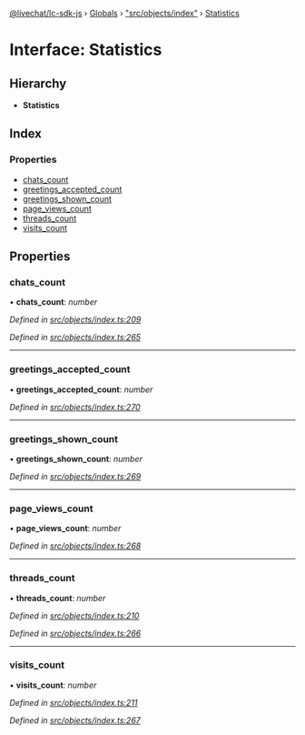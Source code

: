 [@livechat/lc-sdk-js](../README.md) › [Globals](../globals.md) › ["src/objects/index"](../modules/_src_objects_index_.md) › [Statistics](_src_objects_index_.statistics.md)

# Interface: Statistics

## Hierarchy

* **Statistics**

## Index

### Properties

* [chats_count](_src_objects_index_.statistics.md#chats_count)
* [greetings_accepted_count](_src_objects_index_.statistics.md#greetings_accepted_count)
* [greetings_shown_count](_src_objects_index_.statistics.md#greetings_shown_count)
* [page_views_count](_src_objects_index_.statistics.md#page_views_count)
* [threads_count](_src_objects_index_.statistics.md#threads_count)
* [visits_count](_src_objects_index_.statistics.md#visits_count)

## Properties

###  chats_count

• **chats_count**: *number*

*Defined in [src/objects/index.ts:209](https://github.com/livechat/lc-sdk-js/blob/8143b05/src/objects/index.ts#L209)*

*Defined in [src/objects/index.ts:265](https://github.com/livechat/lc-sdk-js/blob/8143b05/src/objects/index.ts#L265)*

___

###  greetings_accepted_count

• **greetings_accepted_count**: *number*

*Defined in [src/objects/index.ts:270](https://github.com/livechat/lc-sdk-js/blob/8143b05/src/objects/index.ts#L270)*

___

###  greetings_shown_count

• **greetings_shown_count**: *number*

*Defined in [src/objects/index.ts:269](https://github.com/livechat/lc-sdk-js/blob/8143b05/src/objects/index.ts#L269)*

___

###  page_views_count

• **page_views_count**: *number*

*Defined in [src/objects/index.ts:268](https://github.com/livechat/lc-sdk-js/blob/8143b05/src/objects/index.ts#L268)*

___

###  threads_count

• **threads_count**: *number*

*Defined in [src/objects/index.ts:210](https://github.com/livechat/lc-sdk-js/blob/8143b05/src/objects/index.ts#L210)*

*Defined in [src/objects/index.ts:266](https://github.com/livechat/lc-sdk-js/blob/8143b05/src/objects/index.ts#L266)*

___

###  visits_count

• **visits_count**: *number*

*Defined in [src/objects/index.ts:211](https://github.com/livechat/lc-sdk-js/blob/8143b05/src/objects/index.ts#L211)*

*Defined in [src/objects/index.ts:267](https://github.com/livechat/lc-sdk-js/blob/8143b05/src/objects/index.ts#L267)*
